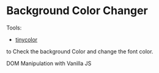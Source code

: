# Background Color Changer

Tools:

- [tinycolor](https://github.com/bgrins/TinyColor)

to Check the background Color and change the font color.

DOM Manipulation with Vanilla JS
